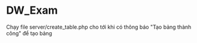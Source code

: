 # DW_Exam
Chạy file server/create_table.php cho tới khi có thông báo "Tạo bảng thành công" để tạo bảng
